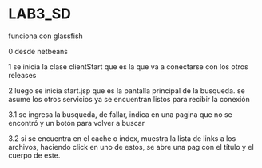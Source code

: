 # LAB3_SD
funciona con glassfish

0 desde netbeans

1 se inicia la clase clientStart que es la que va a conectarse con los otros releases

2 luego se inicia start.jsp que es la pantalla principal de la busqueda. se asume los 
  otros servicios ya se encuentran listos para recibir la conexión

3.1 se ingresa la busqueda, de fallar, indica en una pagina que no se encontró y un botón
    para volver a buscar

3.2 si se encuentra en el cache o index, muestra la lista de links a los archivos, haciendo 
    click en uno de estos, se abre una pag con el título y el cuerpo de este.
  
